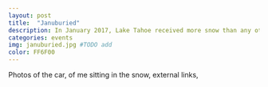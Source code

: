 ```yaml
---
layout: post
title:  "Januburied"
description: In January 2017, Lake Tahoe received more snow than any other month in history. What a great month to be out here. Here are some photos to give you a sense of how deep it was.
categories: events
img: januburied.jpg #TODO add
color: FF6F00
---
```



Photos of the car, of me sitting in the snow, external links, 
